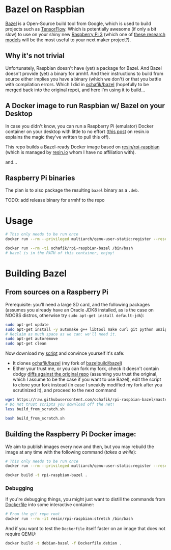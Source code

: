 # Bazel on Raspbian

[Bazel](https://bazel.build/) is a Open-Source build tool from Google, which is used to build projects
such as [TensorFlow](https://www.tensorflow.org/). Which is potentially awesome
(if only a bit slow) to use on your shiny new
[Raspberry Pi 3](https://www.raspberrypi.org/) (which one of
[these research models](https://github.com/tensorflow/models/tree/master/research)
 will be the most useful to your next maker project?).

## Why it's not trivial

Unfortunately, Raspbian doesn't have (yet) a package for Bazel. And Bazel
doesn't provide (yet) a binary for armhf. And their instructions to build from
source either implies you have a binary (which we don't) or that you battle with
compilation errors. Which I did in
[ochafik/bazel](https://github.com/ochafik/bazel/tree/from-scratch) (hopefully
to be merged back into the original repo), and here I'm using it to build...

## A Docker image to run Raspbian w/ Bazel on your Desktop

In case you didn't know, you can run a Raspberry Pi (emulator) Docker container 
on your desktop with little to no effort ([this post](https://resin.io/blog/building-arm-containers-on-any-x86-machine-even-dockerhub/) on resin.io
explains the magic they've written to pull this off).

This repo builds a Bazel-ready Docker image based on
[resin/rpi-raspbian](https://hub.docker.com/r/resin/rpi-raspbian/)
(which is managed by [resin.io](https://resin.io) whom I have no
affiliation with).

and...

## Raspberry Pi binaries

The plan is to also package the resulting `bazel` binary as a `.deb`.

TODO: add release binary for armhf to the repo

# Usage

```bash
# This only needs to be run once
docker run --rm --privileged multiarch/qemu-user-static:register --reset

docker run --rm -ti ochafik/rpi-raspbian-bazel /bin/bash
# bazel is in the PATH of this container, enjoy!
```

# Building Bazel

## From sources on a Raspberry Pi

Prerequisite: you'll need a large SD card, and the following packages (assumes
you already have an Oracle JDK8 installed, as is the case on NOOBS distros,
otherwise try `sudo apt-get install default-jdk`):

```bash
sudo apt-get update
sudo apt-get install -y automake g++ libtool make curl git python unzip wget zip
# Reclaim as much space as we can: we'll need it.
sudo apt-get autoremove
sudo apt-get clean
```

Now download my [script](./build_from_scratch.sh) and convince yourself it's safe:
- It clones [ochafik/bazel](https://github.com/ochafik/bazel)
  (my fork of [bazelbuild/bazel](https://github.com/bazelbuild/bazel))
- Either your trust me, or you can fork my fork, check it doesn't contain dodgy
  [diffs against the original repo](https://github.com/bazelbuild/bazel/compare/master...ochafik:from-scratch)
  (assuming you trust the original, which I assume to be the case if you want to
  use Bazel), edit the script to clone your fork instead (in case I sneakily
  modified my fork after you scrutinized it), and proceed to the next command

```bash
wget https://raw.githubusercontent.com/ochafik/rpi-raspbian-bazel/master/build_from_scratch.sh
# Do not trust scripts you download off the net!
less build_from_scratch.sh

bash build_from_scratch.sh
```

## Building the Raspberry Pi Docker image:

We aim to publish images every now and then, but you may rebuild the image at 
any time with the following command (*takes a while*):

```bash
# This only needs to be run once
docker run --rm --privileged multiarch/qemu-user-static:register --reset

docker build -t rpi-raspbian-bazel .
```

### Debugging

If you're debugging things, you might just want to distill the commands from 
[Dockerfile](./Dockerfile) into some interactive container:

```bash
# From the git repo root
docker run --rm -it resin/rpi-raspbian:stretch /bin/bash
```

And if you want to test the `Dockerfile` itself faster on an image that does
not require QEMU:

```bash
docker build -t debian-bazel -f Dockerfile.debian .
```
